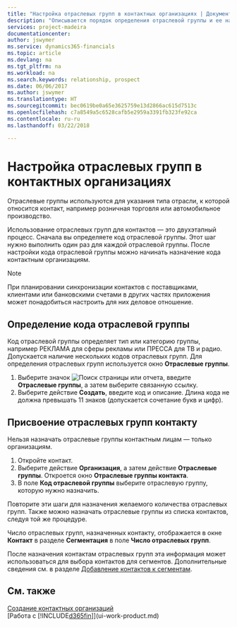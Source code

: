 ```yaml
---
title: "Настройка отраслевых групп в контактных организациях | Документы Майкрософт"
description: "Описывается порядок определения отраслевой группы и ее назначения контактной организации, например в сфере розничной торговли или автомобильной промышленности."
services: project-madeira
documentationcenter: 
author: jswymer
ms.service: dynamics365-financials
ms.topic: article
ms.devlang: na
ms.tgt_pltfrm: na
ms.workload: na
ms.search.keywords: relationship, prospect
ms.date: 06/06/2017
ms.author: jswymer
ms.translationtype: HT
ms.sourcegitcommit: bec0619be0a65e3625759e13d2866ac615d7513c
ms.openlocfilehash: c7a8549a5c6528cafb5e2959a3391fb323fe92ca
ms.contentlocale: ru-ru
ms.lasthandoff: 03/22/2018

---
```

# <a name="set-up-industry-groups-for-contact-companies"></a>Настройка отраслевых групп в контактных организациях
Отраслевые группы используются для указания типа отрасли, к которой относится контакт, например розничная торговля или автомобильное производство.

Использование отраслевых групп для контактов — это двухэтапный процесс. Сначала вы определяете код отраслевой группы. Этот шаг нужно выполнить один раз для каждой отраслевой группы. После настройки кода отраслевой группы можно начинать назначение кода контактным организациям.

> [!NOTE]  
>   При планировании синхронизации контактов с поставщиками, клиентами или банковскими счетами в других частях приложения может понадобиться настроить для них деловое отношение.

## <a name="to-define-an-industry-group-code"></a>Определение кода отраслевой группы
Код отраслевой группы определяет тип или категорию группы, например РЕКЛАМА для сферы рекламы или ПРЕССА для ТВ и радио. Допускается наличие нескольких кодов отраслевых групп. Для определения отраслевых групп используется окно **Отраслевые группы**.

1. Выберите значок ![Поиск страницы или отчета](media/ui-search/search_small.png "Значок поиска страницы или отчета"), введите **Отраслевые группы**, а затем выберите связанную ссылку.
2. Выберите действие **Создать**, введите код и описание. Длина кода не должна превышать 11 знаков (допускается сочетание букв и цифр).

## <a name="AssignIndustryGroupContact"></a> Присвоение отраслевых групп контакту
Нельзя назначать отраслевые группы контактным лицам — только организациям.

1. Откройте контакт.
2. Выберите действие **Организация**, а затем действие **Отраслевые группы**. Откроется окно **Отраслевые группы контакта**.
3. В поле **Код отраслевой группы** выберите отраслевую группу, которую нужно назначить.

Повторите эти шаги для назначения желаемого количества отраслевых групп. Также можно назначать отраслевые группы из списка контактов, следуя той же процедуре.

Число отраслевых групп, назначенных контакту, отображается в окне **Контакт** в разделе **Сегментация** в поле **Число отраслевых групп**.

После назначения контактам отраслевых групп эта информация может использоваться для выбора контактов для сегментов. Дополнительные сведения см. в разделе [Добавление контактов к сегментам](marketing-add-contact-segment.md).

## <a name="see-also"></a>См. также
[Создание контактных организаций](marketing-create-contact-companies.md)  
[Работа с [!INCLUDE[d365fin](includes/d365fin_md.md)]](ui-work-product.md)

